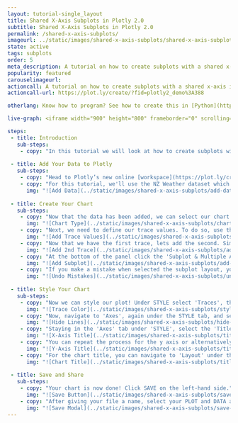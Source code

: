 ```yaml
---
layout: tutorial-single_layout
title: Shared X-Axis Subplots in Plotly 2.0
subtitle: Shared X-Axis Subplots in Plotly 2.0
permalink: /shared-x-axis-subplots/
imageurl: ../static/images/shared-x-axis-subplots/shared-x-axis-subplots.png
state: active
tags: subplots
order: 5
meta_description: A tutorial on how to create subplots with a shared x-axis in Plotly 2.0.
popularity: featured
carouselimageurl:
actioncall: A tutorial on how to create subplots with a shared x-axis in Plotly 2.0.
actioncall-url: https://plot.ly/create/?fid=plotly2_demo%3A388

otherlang: Know how to program? See how to create this in [Python](https://plot.ly/python/#subplots) or [R](https://plot.ly/r/#subplots).

live-graph: <iframe width="900" height="800" frameborder="0" scrolling="no" src="//plot.ly/~plotly2_demo/389.embed"></iframe>

steps:
 - title: Introduction
   sub-steps:
    - copy: "In this tutorial we will look at how to create subplots with a shared x-axis."
 
 - title: Add Your Data to Plotly
   sub-steps:
    - copy: "Head to Plotly’s new online [workspace](https://plot.ly/create) and add your data. You have the option of typing directly in the grid, uploading your file, or entering a URL of an online dataset. Plotly accepts .xls, .xlsx, or .csv files. For more information on how to enter your data, see [this](http://help.plot.ly/add-data-to-the-plotly-grid/) tutorial."
    - copy: "For this tutorial, we'll use the NZ Weather dataset which can be found [here](https://raw.githubusercontent.com/plotly/datasets/master/nz_weather.csv). Simply, copy the URL from Github. Now, returning to the workspace select 'IMPORT' and then 'By URL'. Here, you just paste the URL from Github."
      img: "![Add Data](../static/images/shared-x-axis-subplots/add-data.png)"
 
 - title: Create Your Chart
   sub-steps:
    - copy: "Now that the data has been added, we can select our chart types. Here, we will use a single trace for each subplot. First, we will use the default chart type, 'Time Series'."
      img: "![Chart Type](../static/images/shared-x-axis-subplots/chart-type.png)"
    - copy: "Next, we need to define our trace values. To do so, use the dropdowns in the trace panel to select 'DATE' as the X value, 'Auckland' as the Y value, set 'Auckland' as the 'Hover Text'."
      img: "![Add Trace Values](../static/images/shared-x-axis-subplots/add-trace-values.png)"
    - copy: "Now that we have the first trace, lets add the second. Simply, click the blue '+ Trace' button and then use the dropdowns in the new trace panel to change the Y value and 'Hover Text' value to 'Dunedin'."
      img: "![Add 2nd Trace](../static/images/shared-x-axis-subplots/add-trace-values2.png)"
    - copy: "At the bottom of the panel click the 'Subplot & Multiple Axes' button where a selection of subplot arrangements ought to be presented. For this tutorial, select 'Stacked-Y-Axis' - also referred to as shared x-axis - and click 'Confirm'."
      img: "![Add Subplot](../static/images/shared-x-axis-subplots/add-subplot.png)"
    - copy: "If you make a mistake when selected the subplot layout, you can simply click 'UNDO', which is situated immediately below 'Confirm'."
      img: "![Undo Mistakes](../static/images/shared-x-axis-subplots/undo-button.png)"
 
 - title: Style Your Chart
   sub-steps:
    - copy: "Now we can style our plot! Under STYLE select 'Traces', then click individual at the top of the panel - this will enable you to customize each trace. Here, select the 'Dunedin' trace and then click color, which will force a color panel to appear. For the purpose of this tutorial we picked one of the preselected colors at the bottom."
      img: "![Trace Color](../static/images/shared-x-axis-subplots/style-trace-color.png)"
    - copy: "Now, navigate to 'Axes', again under the STYLE tab, and select the 'Lines' panel. At the top of the panel click Y and then select 'Y Axis 2' from the 'Y Axes' dropdown. At the bottom of the panel, change 'Zeroline' to 'Hide'. You ought to notice that the line on the top subplot is now gone."
      img: "![Hide Lines](../static/images/shared-x-axis-subplots/hide-lines.png)"
    - copy: "Staying in the 'Axes' tab under 'STYLE', select the 'Titles' box and then utilise the 'X' and 'Y' options and the dropdown to navigate which axis you wish to title using the textbox. First, select 'X' and enter the title in the textbox like below."
      img: "![X-Axis Title](../static/images/shared-x-axis-subplots/title-xaxis.png)"
    - copy: "You can repeat the process for the y axis or alternatively try editing the axis title directly on the plot like below."
      img: "![Y-Axis Title](../static/images/shared-x-axis-subplots/title-yaxis.png)"
    - copy: "For the chart title, you can navigate to 'Layout' under the STYLE tab and select 'Titles and Fonts'. Below the textbox you can select 'Edit in HTML'. Alternatively, like the axes' title, you can edit directly on the plot."
      img: "![Chart Title](../static/images/shared-x-axis-subplots/title-chart.png)"
 
 - title: Save and Share
   sub-steps:
    - copy: "Your chart is now done! Click SAVE on the left-hand side."
      img: "![Save Button](../static/images/shared-x-axis-subplots/save-button.png)"
    - copy: "After giving your file a name, select your PLOT and DATA as 'Public' or 'Private'. For more information on how sharing works, including the difference between private, public and secret sharing, visit [this](http://help.plot.ly/save-share-and-export-in-plotly/) page."
      img: "![Save Modal](../static/images/shared-x-axis-subplots/save-modal.png)"
---
```


